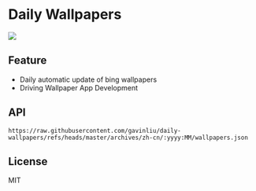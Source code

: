 # Daily Wallpapers
  
![](https://www.bing.com/th?id=OHR.ButterflyTurtle_ZH-CN5706515924_UHD.jpg)

## Feature

- Daily automatic update of bing wallpapers
- Driving Wallpaper App Development

## API

```
https://raw.githubusercontent.com/gavinliu/daily-wallpapers/refs/heads/master/archives/zh-cn/:yyyy:MM/wallpapers.json
```

## License

MIT
  